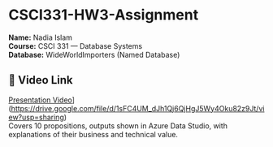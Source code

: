 # CSCI331-HW3-Assignment

**Name:** Nadia Islam  
**Course:** CSCI 331 — Database Systems  
**Database:** WideWorldImporters (Named Database) 

## 🎥 Video Link
[Presentation Video]([)](https://drive.google.com/file/d/1sFC4UM_dJh1Qj6QjHgJ5Wy4Oku82z9Jt/view?usp=sharing)  
Covers 10 propositions, outputs shown in Azure Data Studio, with explanations of their business and technical value.
